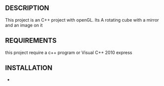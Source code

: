 DESCRIPTION
-----------
This project is an C++ project with openGL.
Its A rotating cube with a mirror and an image on it

REQUIREMENTS
------------
this project require a c++ program or Visual C++ 2010 express

INSTALLATION
------------
 *  



